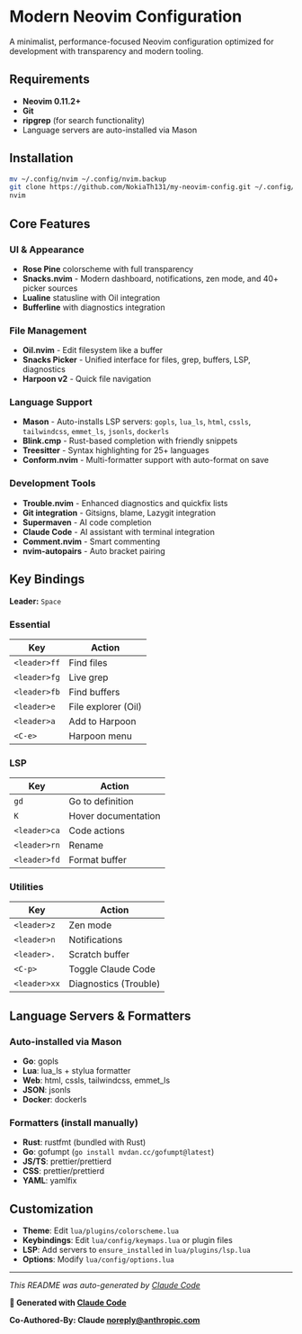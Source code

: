 # Modern Neovim Configuration

A minimalist, performance-focused Neovim configuration optimized for development with transparency and modern tooling.

## Requirements

- **Neovim 0.11.2+**
- **Git**
- **ripgrep** (for search functionality)
- Language servers are auto-installed via Mason

## Installation

```bash
mv ~/.config/nvim ~/.config/nvim.backup
git clone https://github.com/NokiaTh131/my-neovim-config.git ~/.config/nvim
nvim
```

## Core Features

### UI & Appearance
- **Rose Pine** colorscheme with full transparency
- **Snacks.nvim** - Modern dashboard, notifications, zen mode, and 40+ picker sources
- **Lualine** statusline with Oil integration
- **Bufferline** with diagnostics integration

### File Management
- **Oil.nvim** - Edit filesystem like a buffer
- **Snacks Picker** - Unified interface for files, grep, buffers, LSP, diagnostics
- **Harpoon v2** - Quick file navigation

### Language Support
- **Mason** - Auto-installs LSP servers: `gopls`, `lua_ls`, `html`, `cssls`, `tailwindcss`, `emmet_ls`, `jsonls`, `dockerls`
- **Blink.cmp** - Rust-based completion with friendly snippets
- **Treesitter** - Syntax highlighting for 25+ languages
- **Conform.nvim** - Multi-formatter support with auto-format on save

### Development Tools
- **Trouble.nvim** - Enhanced diagnostics and quickfix lists
- **Git integration** - Gitsigns, blame, Lazygit integration
- **Supermaven** - AI code completion
- **Claude Code** - AI assistant with terminal integration
- **Comment.nvim** - Smart commenting
- **nvim-autopairs** - Auto bracket pairing

## Key Bindings

**Leader:** `Space`

### Essential
| Key | Action |
|-----|--------|
| `<leader>ff` | Find files |
| `<leader>fg` | Live grep |
| `<leader>fb` | Find buffers |
| `<leader>e` | File explorer (Oil) |
| `<leader>a` | Add to Harpoon |
| `<C-e>` | Harpoon menu |

### LSP
| Key | Action |
|-----|--------|
| `gd` | Go to definition |
| `K` | Hover documentation |
| `<leader>ca` | Code actions |
| `<leader>rn` | Rename |
| `<leader>fd` | Format buffer |

### Utilities  
| Key | Action |
|-----|--------|
| `<leader>z` | Zen mode |
| `<leader>n` | Notifications |
| `<leader>.` | Scratch buffer |
| `<C-p>` | Toggle Claude Code |
| `<leader>xx` | Diagnostics (Trouble) |
## Language Servers & Formatters

### Auto-installed via Mason
- **Go**: gopls
- **Lua**: lua_ls + stylua formatter
- **Web**: html, cssls, tailwindcss, emmet_ls
- **JSON**: jsonls
- **Docker**: dockerls

### Formatters (install manually)
- **Rust**: rustfmt (bundled with Rust)
- **Go**: gofumpt (`go install mvdan.cc/gofumpt@latest`)
- **JS/TS**: prettier/prettierd
- **CSS**: prettier/prettierd
- **YAML**: yamlfix

## Customization

- **Theme**: Edit `lua/plugins/colorscheme.lua`
- **Keybindings**: Edit `lua/config/keymaps.lua` or plugin files
- **LSP**: Add servers to `ensure_installed` in `lua/plugins/lsp.lua`
- **Options**: Modify `lua/config/options.lua`

---

*This README was auto-generated by [Claude Code](https://claude.ai/code)*

**🚀 Generated with [Claude Code](https://claude.ai/code)**

**Co-Authored-By: Claude <noreply@anthropic.com>**
